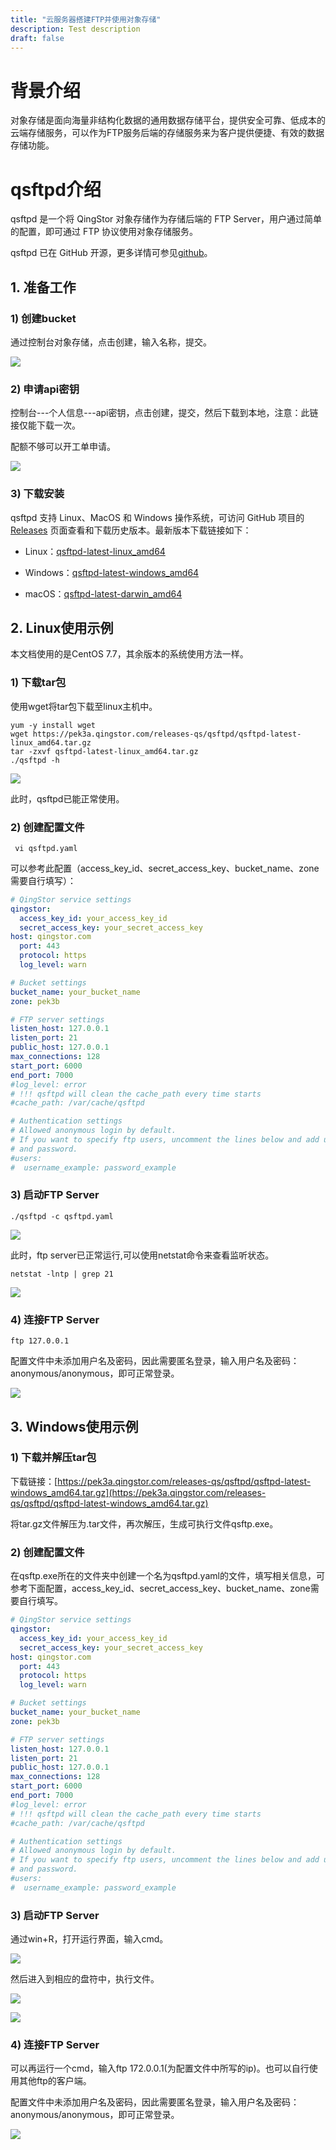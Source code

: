 ```yaml
---
title: "云服务器搭建FTP并使用对象存储"
description: Test description
draft: false
---
```


# 背景介绍

对象存储是面向海量非结构化数据的通用数据存储平台，提供安全可靠、低成本的云端存储服务，可以作为FTP服务后端的存储服务来为客户提供便捷、有效的数据存储功能。

# qsftpd介绍

qsftpd 是一个将 QingStor 对象存储作为存储后端的 FTP Server，用户通过简单的配置，即可通过 FTP 协议使用对象存储服务。

qsftpd 已在 GitHub 开源，更多详情可参见[github](https://github.com/yunify/qsftpd)。

## 1. 准备工作

### 1) 创建bucket

通过控制台对象存储，点击创建，输入名称，提交。

![](../qsftpd_use/qsftpd_use1.png)

### 2) 申请api密钥

控制台---个人信息---api密钥，点击创建，提交，然后下载到本地，注意：此链接仅能下载一次。

配额不够可以开工单申请。

![](../qsftpd_use/qsftpd_use2.png)

### 3) 下载安装

qsftpd 支持 Linux、MacOS 和 Windows 操作系统，可访问 GitHub 项目的 [Releases](https://github.com/yunify/qsftpd/releases) 页面查看和下载历史版本。最新版本下载链接如下：

* Linux：[qsftpd-latest-linux_amd64](https://pek3a.qingstor.com/releases-qs/qsftpd/qsftpd-latest-linux_amd64.tar.gz)

* Windows：[qsftpd-latest-windows_amd64](https://pek3a.qingstor.com/releases-qs/qsftpd/qsftpd-latest-windows_amd64.tar.gz)

* macOS：[qsftpd-latest-darwin_amd64](https://pek3a.qingstor.com/releases-qs/qsftpd/qsftpd-latest-darwin_amd64.tar.gz)

## 2. Linux使用示例

本文档使用的是CentOS 7.7，其余版本的系统使用方法一样。

### 1) 下载tar包

使用wget将tar包下载至linux主机中。

```shell
yum -y install wget
wget https://pek3a.qingstor.com/releases-qs/qsftpd/qsftpd-latest-linux_amd64.tar.gz
tar -zxvf qsftpd-latest-linux_amd64.tar.gz
./qsftpd -h
```

![](../qsftpd_use/qsftpd_use3.png)

此时，qsftpd已能正常使用。

### 2) 创建配置文件

```shell
 vi qsftpd.yaml
```

可以参考此配置（access_key_id、secret_access_key、bucket_name、zone需要自行填写）：

```yaml
# QingStor service settings
qingstor:
  access_key_id: your_access_key_id
  secret_access_key: your_secret_access_key  
host: qingstor.com
  port: 443
  protocol: https
  log_level: warn

# Bucket settings
bucket_name: your_bucket_name
zone: pek3b

# FTP server settings
listen_host: 127.0.0.1
listen_port: 21
public_host: 127.0.0.1
max_connections: 128
start_port: 6000
end_port: 7000
#log_level: error
# !!! qsftpd will clean the cache_path every time starts
#cache_path: /var/cache/qsftpd

# Authentication settings
# Allowed anonymous login by default.
# If you want to specify ftp users, uncomment the lines below and add username
# and password.
#users:
#  username_example: password_example
```

### 3) 启动FTP Server

```shell
./qsftpd -c qsftpd.yaml
```

![](../qsftpd_use/qsftpd_use4.png)

此时，ftp server已正常运行,可以使用netstat命令来查看监听状态。

```shell
netstat -lntp | grep 21
```

![](../qsftpd_use/qsftpd_use5.png) 

### 4) 连接FTP Server

```shell
ftp 127.0.0.1
```

配置文件中未添加用户名及密码，因此需要匿名登录，输入用户名及密码：anonymous/anonymous，即可正常登录。

![](../qsftpd_use/qsftpd_use6.png)

## 3. Windows使用示例

### 1) 下载并解压tar包

下载链接：[https://pek3a.qingstor.com/releases-qs/qsftpd/qsftpd-latest-windows_amd64.tar.gz](https://pek3a.qingstor.com/releases-qs/qsftpd/qsftpd-latest-windows_amd64.tar.gz)

将tar.gz文件解压为.tar文件，再次解压，生成可执行文件qsftp.exe。

### 2) 创建配置文件

在qsftp.exe所在的文件夹中创建一个名为qsftpd.yaml的文件，填写相关信息，可参考下面配置，access_key_id、secret_access_key、bucket_name、zone需要自行填写。

```yaml
# QingStor service settings
qingstor:
  access_key_id: your_access_key_id
  secret_access_key: your_secret_access_key  
host: qingstor.com
  port: 443
  protocol: https
  log_level: warn

# Bucket settings
bucket_name: your_bucket_name
zone: pek3b

# FTP server settings
listen_host: 127.0.0.1
listen_port: 21
public_host: 127.0.0.1
max_connections: 128
start_port: 6000
end_port: 7000
#log_level: error
# !!! qsftpd will clean the cache_path every time starts
#cache_path: /var/cache/qsftpd

# Authentication settings
# Allowed anonymous login by default.
# If you want to specify ftp users, uncomment the lines below and add username
# and password.
#users:
#  username_example: password_example
```

### 3) 启动FTP Server

通过win+R，打开运行界面，输入cmd。

![](../qsftpd_use/qsftpd_use7.png)

然后进入到相应的盘符中，执行文件。

![](../qsftpd_use/qsftpd_use8.png)

![](../qsftpd_use/qsftpd_use9.png)

### 4) 连接FTP Server

可以再运行一个cmd，输入ftp 172.0.0.1(为配置文件中所写的ip)。也可以自行使用其他ftp的客户端。

配置文件中未添加用户名及密码，因此需要匿名登录，输入用户名及密码：anonymous/anonymous，即可正常登录。

![](../qsftpd_use/qsftpd_use10.png) 